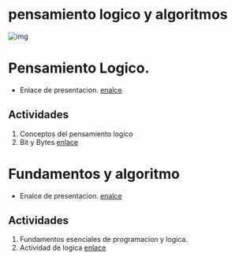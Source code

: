 # pensamiento logico y algoritmos
![img](https://images.pexels.com/photos/270360/pexels-photo-270360.jpeg?auto=compress&cs=tinysrgb&w=1260&h=750&dpr=1)

# Pensamiento Logico.
- Enlace de presentacion. [enalce](./slides/PensamientoLogico.html)
## Actividades 
1. Conceptos del pensamiento logico
2. Bit y Bytes [enlace](./Resources/Bit_y_Bytes.md)




# Fundamentos y algoritmo


- Enalce de presentacion. [enalce](./slides/Fundamentos_Algoritmos.pdf)



## Actividades
1. Fundamentos esenciales de programacion y logica.
2. Actividad de logica [enlace](./Resources/Actividad1.md)

